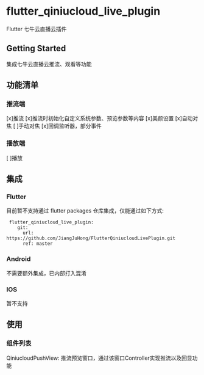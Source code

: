 # flutter_qiniucloud_live_plugin

Flutter 七牛云直播云插件

## Getting Started

集成七牛云直播云推流、观看等功能

## 功能清单
### 推流端
[x]推流
[x]推流时初始化自定义系统参数、预览参数等内容
[x]美颜设置
[x]自动对焦
[ ]手动对焦
[x]回调监听器，部分事件

### 播放端
[ ]播放

## 集成

### Flutter
目前暂不支持通过 flutter packages 仓库集成，仅能通过如下方式:
```
 flutter_qiniucloud_live_plugin:
    git:
      url: https://github.com/JiangJuHong/FlutterQiniucloudLivePlugin.git
      ref: master
```
### Android
不需要额外集成，已内部打入混淆

### IOS
暂不支持

## 使用

### 组件列表
QiniucloudPushView: 推流预览窗口，通过该窗口Controller实现推流以及回显功能
